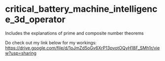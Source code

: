 # critical_battery_machine_intelligence_3d_operator
Includes the explanations of prime and composite number theorems

Do check out my link below for my workings:
https://drive.google.com/file/d/1oJmZd5oGv6XrP13pvotOQyH18F_SMh1r/view?usp=sharing
